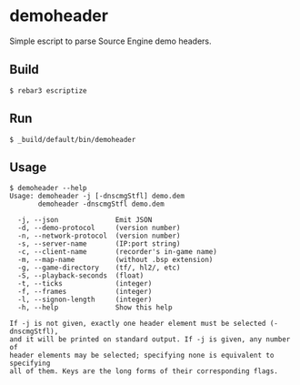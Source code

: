 demoheader
=====

Simple escript to parse Source Engine demo headers.

Build
-----

    $ rebar3 escriptize

Run
---

    $ _build/default/bin/demoheader

Usage
-----

    $ demoheader --help
    Usage: demoheader -j [-dnscmgStfl] demo.dem
           demoheader -dnscmgStfl demo.dem
    
      -j, --json              Emit JSON
      -d, --demo-protocol     (version number)
      -n, --network-protocol  (version number)
      -s, --server-name       (IP:port string)
      -c, --client-name       (recorder's in-game name)
      -m, --map-name          (without .bsp extension)
      -g, --game-directory    (tf/, hl2/, etc)
      -S, --playback-seconds  (float)
      -t, --ticks             (integer)
      -f, --frames            (integer)
      -l, --signon-length     (integer)
      -h, --help              Show this help
    
    If -j is not given, exactly one header element must be selected (-dnscmgStfl),
    and it will be printed on standard output. If -j is given, any number of
    header elements may be selected; specifying none is equivalent to specifying
    all of them. Keys are the long forms of their corresponding flags.